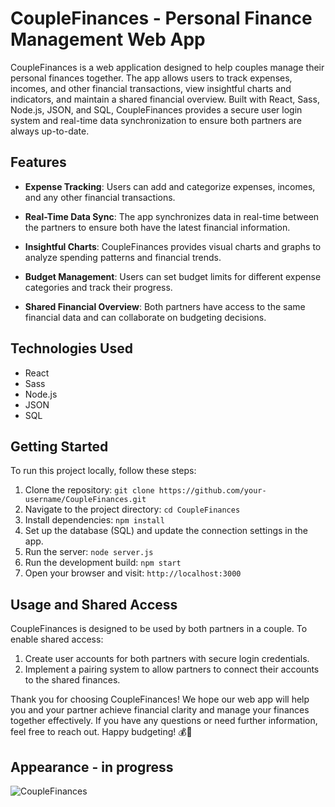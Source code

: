 # CoupleFinances - Personal Finance Management Web App

CoupleFinances is a web application designed to help couples manage their personal finances together. The app allows users to track expenses, incomes, and other financial transactions, view insightful charts and indicators, and maintain a shared financial overview. Built with React, Sass, Node.js, JSON, and SQL, CoupleFinances provides a secure user login system and real-time data synchronization to ensure both partners are always up-to-date.

## Features

- **Expense Tracking**: Users can add and categorize expenses, incomes, and any other financial transactions.

- **Real-Time Data Sync**: The app synchronizes data in real-time between the partners to ensure both have the latest financial information.

- **Insightful Charts**: CoupleFinances provides visual charts and graphs to analyze spending patterns and financial trends.

- **Budget Management**: Users can set budget limits for different expense categories and track their progress.

- **Shared Financial Overview**: Both partners have access to the same financial data and can collaborate on budgeting decisions.

## Technologies Used

- React
- Sass
- Node.js
- JSON
- SQL

## Getting Started

To run this project locally, follow these steps:

1. Clone the repository: `git clone https://github.com/your-username/CoupleFinances.git`
2. Navigate to the project directory: `cd CoupleFinances`
3. Install dependencies: `npm install`
4. Set up the database (SQL) and update the connection settings in the app.
5. Run the server: `node server.js`
6. Run the development build: `npm start`
7. Open your browser and visit: `http://localhost:3000`

## Usage and Shared Access

CoupleFinances is designed to be used by both partners in a couple. To enable shared access:

1. Create user accounts for both partners with secure login credentials.
2. Implement a pairing system to allow partners to connect their accounts to the shared finances.


Thank you for choosing CoupleFinances! We hope our web app will help you and your partner achieve financial clarity and manage your finances together effectively. If you have any questions or need further information, feel free to reach out. Happy budgeting! 💰🤝

## Appearance - in progress
![CoupleFinances](https://github.com/Victorhtf/CoupleFinances/assets/126508458/cd167008-3716-48a4-bfe5-7b3a72613f23)
